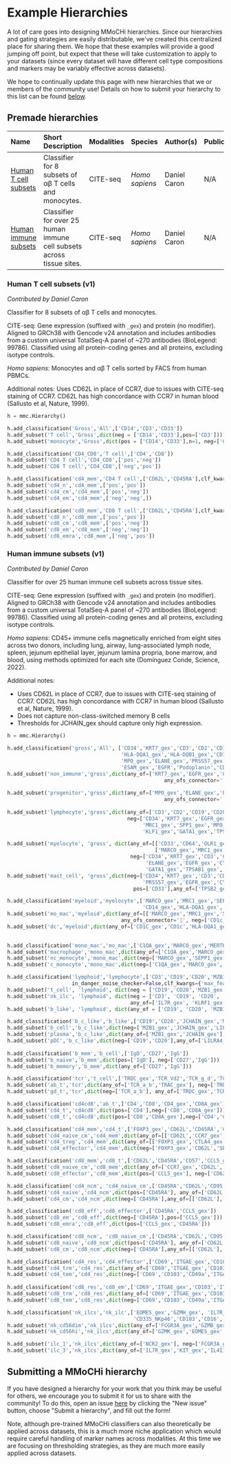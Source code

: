 # Example Hierarchies

A lot of care goes into designing MMoCHi hierarchies. Since our hierarchies and gating strategies are easily distributable, we've created this centralized place for sharing them. We hope that these examples will provide a good jumping off point, but expect that these will take customization to apply to your datasets (since every dataset will have different cell type compositions and markers may be variably effective across datasets).

We hope to continually update this page with new hierarchies that we or members of the community use! Details on how to submit your hierarchy to this list can be found [below](#submitting-a-mmochi-hierarchy).

## Premade hierarchies

| Name | Short Description | Modalities | Species | Author(s) | Publication |
|:---  |:---               |:---        |:---     |:---       |:---         |
| <a href="#human-t-cell-subsets-v1">Human T cell subsets</a> | Classifier for 8 subsets of αβ T cells and monocytes. | CITE-seq | *Homo sapiens* | Daniel Caron | N/A |
| <a href="#human-immune-subsets-v1">Human immune subsets</a>  | Classifier for over 25 human immune cell subsets across tissue sites. | CITE-seq | *Homo sapiens* | Daniel Caron | N/A |

### Human T cell subsets (v1) 
*Contributed by Daniel Caron*

Classifier for 8 subsets of αβ T cells and monocytes.

CITE-seq: Gene expression (suffixed with `_gex`) and protein (no modifier). Aligned to GRCh38 with Gencode v24 annotation and includes antibodies from a custom universal TotalSeq-A panel of ~270 antibodies (BioLegend: 99786). Classified using all protein-coding genes and all proteins, excluding isotype controls.

*Homo sapiens*: Monocytes and αβ T cells sorted by FACS from human PBMCs.

Additional notes: Uses CD62L in place of CCR7, due to issues with CITE-seq staining of CCR7. CD62L has high concordance with CCR7 in human blood (Sallusto et al, Nature, 1999).
            
```python
h = mmc.Hierarchy()

h.add_classification('Gross','All',['CD14','CD3','CD33']) 
h.add_subset('T cell','Gross',dict(neg = ['CD14','CD33'],pos=['CD3']))
h.add_subset('monocyte','Gross',dict(pos = ['CD14','CD33'],n=1, neg=['CD3']))

h.add_classification('CD4_CD8','T cell',['CD4','CD8'])
h.add_subset('CD4 T cell','CD4_CD8',['pos','neg'])
h.add_subset('CD8 T cell','CD4_CD8',['neg','pos'])

h.add_classification('cd4_mem','CD4 T cell',['CD62L','CD45RA'],clf_kwargs={'max_features':.1})
h.add_subset('cd4_n','cd4_mem',['pos','pos'])
h.add_subset('cd4_cm','cd4_mem',['pos','neg'])
h.add_subset('cd4_em','cd4_mem',['neg','neg',])

h.add_classification('cd8_mem','CD8 T cell',['CD62L','CD45RA'],clf_kwargs={'max_features':.1})
h.add_subset('cd8_n','cd8_mem',['pos','pos'])
h.add_subset('cd8_cm','cd8_mem',['pos','neg'])
h.add_subset('cd8_em','cd8_mem',['neg','neg'])
h.add_subset('cd8_emra','cd8_mem',['neg','pos'])  

```  

### Human immune subsets (v1)
*Contributed by Daniel Caron*

Classifier for over 25 human immune cell subsets across tissue sites.

CITE-seq: Gene expression (suffixed with `_gex`) and protein (no modifier). Aligned to GRCh38 with Gencode v24 annotation and includes antibodies from a custom universal TotalSeq-A panel of ~270 antibodies (BioLegend: 99786). Classified using all protein-coding genes and all proteins, excluding isotype controls.

*Homo sapiens*: CD45+ immune cells magnetically enriched from eight sites across two donors, including lung, airway, lung-associated lymph node, spleen, jejunum epithelial layer, jejunum lamina propria, bone marrow, and blood, using methods optimized for each site (Domínguez Conde, Science, 2022). 

Additional notes: 

- Uses CD62L in place of CCR7, due to issues with CITE-seq staining of CCR7. CD62L has high concordance with CCR7 in human blood (Sallusto et al, Nature, 1999).
- Does not capture non-class-switched memory B cells
- Thresholds for JCHAIN_gex should capture only high expression.

```python
h = mmc.Hierarchy()

h.add_classification('gross','All', ['CD34','KRT7_gex','CD3','CD2','CD19','CD20','JCHAIN_gex','LILRA4_gex','PLD4_gex','CD335','CD33','CD64','OLR1_gex','C1QA_gex',
                                     'HLA-DQA1_gex','HLA-DQB1_gex','CD1c','CD1C_gex','S100A9_gex','S100A8_gex','FCN1_gex','MARCO_gex','MRC1_gex','SPP1_gex','MERTK_gex',
                                     'MPO_gex','ELANE_gex','PRSS57_gex','TPSB2_gex','KIT_gex','CPA3_gex','MZB1_gex','CD352','EGFR_gex','CYTL1_gex','CALD1_gex','COL1A2_gex',
                                     'ESAM_gex','EGFR','Podoplanin','CD326','CD304','MS4A3_gex','KLF1_gex', 'GATA1_gex','TPSAB1_gex', 'MS4A2_gex']) 
h.add_subset('non_immune','gross',dict(any_of=['KRT7_gex','EGFR_gex','CALD1_gex','COL1A2_gex','ESAM_gex','EGFR','Podoplanin','CD326'],n=1,
                                                   any_ofs_connector='|', neg = ['CD3','CD2','CD19','CD20','JCHAIN_gex','CD352','CD335','CPA3_gex','TPSB2_gex','CD304','MS4A3_gex',
                                                                                 'KLF1_gex', 'GATA1_gex','TPSAB1_gex', 'MS4A2_gex']))
h.add_subset('progenitor','gross',dict(any_of=['MPO_gex','ELANE_gex','PRSS57_gex','CYTL1_gex','CD34','KLF1_gex','GATA1_gex','MS4A3_gex'],n=2,
                                                   any_ofs_connector='|', neg = ['CD3','CD2','CD19','CD20','JCHAIN_gex','CD352','CD335','CPA3_gex','TPSB2_gex','KRT7_gex','EGFR_gex',
                                                                                 'CALD1_gex','COL1A2_gex','ESAM_gex','EGFR','Podoplanin','CD326','CD304']))
h.add_subset('lymphocyte','gross',dict(any_of=['CD3','CD2','CD19','CD20','JCHAIN_gex','MZB1_gex','LILRA4_gex','PLD4_gex','CD335','CD352','CD304'], n=1,
                                       neg=['CD34','KRT7_gex','EGFR_gex','CYTL1_gex','TPSB2_gex','CPA3_gex','CD33','CD64','OLR1_gex','C1QA_gex','S100A9_gex','S100A8_gex','MARCO_gex',
                                            'MRC1_gex','SPP1_gex','MPO_gex','ELANE_gex','PRSS57_gex','CALD1_gex','COL1A2_gex','ESAM_gex','EGFR','Podoplanin','CD326','MS4A3_gex',
                                            'KLF1_gex','GATA1_gex','TPSAB1_gex','MS4A2_gex']))

h.add_subset('myelocyte', 'gross', dict(any_of=[['CD33','CD64','OLR1_gex','C1QA_gex'],['HLA-DQA1_gex','HLA-DQB1_gex','CD1c','CD1C_gex'],['S100A9_gex','S100A8_gex','FCN1_gex'],
                                                ['MARCO_gex','MRC1_gex','SPP1_gex','MERTK_gex']], n=[1,3,2,2], 
                                        neg=['CD34','KRT7_gex','CD3','CD2','CD19','CD20','JCHAIN_gex','LILRA4_gex','PLD4_gex','CD335','TPSB2_gex','CPA3_gex','PRSS57_gex','MPO_gex',
                                             'ELANE_gex','EGFR_gex','CYTL1_gex','CALD1_gex','COL1A2_gex','ESAM_gex','EGFR','Podoplanin','CD326','CD304','MS4A3_gex','KLF1_gex', 
                                             'GATA1_gex','TPSAB1_gex','MS4A2_gex'], any_ofs_connector='|'))
h.add_subset('mast_cell', 'gross',dict(neg=['CD34','KRT7_gex','CD3','CD2','CD19','CD20','JCHAIN_gex','LILRA4_gex','PLD4_gex','CD335','MRC1_gex','OLR1_gex','CD64','MPO_gex','ELANE_gex',
                                            'PRSS57_gex','EGFR_gex','CYTL1_gex','CALD1_gex','COL1A2_gex','ESAM_gex','EGFR','Podoplanin','CD326','CD304','MS4A3_gex', 'KLF1_gex'],
                                         pos=['CD33'],any_of=['TPSB2_gex','KIT_gex','CPA3_gex','TPSAB1_gex','MS4A2_gex'],n=1))

h.add_classification('myeloid','myelocyte',['MARCO_gex','MRC1_gex','SEPP1_gex','MERTK_gex','C1QA_gex','S100A9_gex','S100A8_gex','CD64','FCN1_gex','CD1c','CD1C_gex','MPO_gex','ELANE_gex',
                                            'CD14_gex','HLA-DQA1_gex','HLA-DQB1_gex','CD141','CD123'])
h.add_subset('mo_mac','myeloid',dict(any_of=[['MARCO_gex','MRC1_gex','SEPP1_gex','MERTK_gex','C1QA_gex'],['S100A9_gex','S100A8_gex','CD14_gex','CD64','CD123'],['FCN1_gex']],n=[3,3,1],
                                     any_ofs_connector='|', neg=['CD1c','CD1C_gex']))
h.add_subset('dc','myeloid',dict(any_of=['CD1C_gex','CD1c','HLA-DQA1_gex','CD141','HLA-DQB1_gex'],neg=['FCN1_gex','MARCO_gex','MRC1_gex','SEPP1_gex','MERTK_gex','C1QA_gex',
                                                                                               'S100A9_gex','S100A8_gex','CD14_gex','CD64','CD123'],n=2))

h.add_classification('mono_mac','mo_mac',['C1QA_gex','MARCO_gex','MERTK_gex','SEPP1_gex','FCGR3A_gex','S100A9_gex','S100A8_gex','SELL_gex','CD14','CX3CR1','FCN1_gex','MS4A7'])
h.add_subset('macrophage','mono_mac',dict(any_of=['C1QA_gex','MARCO_gex','MERTK_gex','SEPP1_gex'],neg=['FCN1_gex'],pos=['MS4A7'],n=2))
h.add_subset('nc_monocyte','mono_mac',dict(neg=['MARCO_gex','SEPP1_gex','SELL_gex','CD14'],any_of=['FCGR3A_gex','CX3CR1','C1QA_gex'],pos=['FCN1_gex'],n=1))
h.add_subset('c_monocyte','mono_mac',dict(neg=['C1QA_gex','MARCO_gex','MERTK_gex','SEPP1_gex','FCGR3A_gex'], any_of=[['S100A9_gex','S100A8_gex','FCN1_gex'],['SELL_gex','CD14']],n=[2,1]))

h.add_classification('lymphoid','lymphocyte',['CD3','CD19','CD20','MZB1_gex','JCHAIN_gex','CD2_gex','KLRF1_gex','IL7R_gex', 'NCR2_gex','LILRA4_gex','PLD4_gex','TCR_Vd2','TCR_a_b','CD5'],
                     in_danger_noise_checker=False,clf_kwargs={'max_features':0.1})
h.add_subset('t_cell', 'lymphoid', dict(neg = ['CD19','CD20','MZB1_gex','JCHAIN_gex','NCR2_gex','LILRA4_gex','PLD4_gex'], any_of = ['CD3','TCR_a_b','TCR_Vd2','CD5']))
h.add_subset('nk_ilc', 'lymphoid', dict(neg = ['CD3', 'CD19', 'CD20', 'MZB1_gex', 'TCR_Vd2', 'JCHAIN_gex','LILRA4_gex','PLD4_gex','TCR_a_b',"CD5"], 
                                        any_of=['IL7R_gex', 'KLRF1_gex', 'NCR2_gex']))
h.add_subset('b_like', 'lymphoid', dict(any_of = ['CD19', 'CD20', 'MZB1_gex', 'JCHAIN_gex','LILRA4_gex','PLD4_gex'], neg=['CD3', 'IL7R_gex','TCR_Vd2','KLRF1_gex']))

h.add_classification('b_c_like','b_like',['CD19','CD20','JCHAIN_gex','MZB1_gex','LILRA4_gex','PLD4_gex','CD304'])
h.add_subset('b_cell','b_c_like',dict(neg=['MZB1_gex','JCHAIN_gex','LILRA4_gex','CD304'],any_of=['CD19','CD20']))
h.add_subset('plasma','b_c_like',dict(any_of=['MZB1_gex','JCHAIN_gex'],neg=['LILRA4_gex','PLD4_gex','CD20','CD304'],n=2))
h.add_subset('pDC','b_c_like',dict(neg=['CD19','CD20'],any_of=['LILRA4_gex','PLD4_gex','JCHAIN_gex'],pos=['CD304'],n=2))
             
h.add_classification('b_mem','b_cell',['IgD','CD27','IgG'])
h.add_subset('b_naive','b_mem',dict(pos=['IgD'], neg=['CD27','IgG']))
h.add_subset('b_memory','b_mem',dict(any_of=['CD27','IgG']))

h.add_classification('tcr','t_cell',['TRDC_gex','TCR_Vd2','TCR_g_d','TCR_a_b','TRAC_gex'],in_danger_noise_checker=False,clf_kwargs={'max_features':0.1})
h.add_subset('ab_t','tcr',dict(any_of=['TCR_a_b','TRAC_gex'], neg=['TRDC_gex','TCR_Vd2','TCR_g_d']))
h.add_subset('gd_t','tcr',dict(neg=['TCR_a_b'], any_of=['TRDC_gex','TCR_Vd2','TCR_g_d'],n=2))

h.add_classification('cd4cd8','ab_t',['CD4','CD8','CD4_gex','CD8A_gex'],clf_kwargs={'max_features':0.1})
h.add_subset('cd4_t','cd4cd8',dict(pos=['CD4'],neg=['CD8','CD8A_gex']))
h.add_subset('cd8_t','cd4cd8',dict(pos=['CD8','CD8A_gex'],neg=['CD4','CD4_gex']))

h.add_classification('cd4_mem','cd4_t',['FOXP3_gex','CD62L','CD45RA','CCL5_gex','SELL_gex','CD25','CTLA4_gex','CD127','TIGIT_gex','CCR7_gex','CXCR5','PDCD1_gex','BCL6_gex','CXCR3'])
h.add_subset('cd4_naive_cm','cd4_mem',dict(any_of=[['CD62L','CCR7_gex','SELL_gex']],neg=['FOXP3_gex','CCL5_gex','CTLA4_gex'],n=[2], any_ofs_connector='|'))
h.add_subset('cd4_treg','cd4_mem',dict(any_of=[['FOXP3_gex','CTLA4_gex'],['CD25','TIGIT_gex']],neg=['CD127','CD45RA','CD62L','SELL_gex','CCR7_gex'],n=[1,2],any_ofs_connector='|'))
h.add_subset('cd4_effector','cd4_mem',dict(neg=['FOXP3_gex','CD62L','SELL_gex','CCR7_gex','CD45RA','CTLA4_gex'],pos=['CCL5_gex']))

h.add_classification('cd8_mem','cd8_t',['CD62L','CD45RA','CD57','CCL5_gex','SELL_gex','CCR7_gex'])
h.add_subset('cd8_naive_cm','cd8_mem',dict(any_of=['CCR7_gex','CD62L','SELL_gex'], neg=['CD57']))
h.add_subset('cd8_effector','cd8_mem',dict(pos=['CCL5_gex'], neg=['CD62L']))

h.add_classification('cd4_ncm', 'cd4_naive_cm',['CD45RA','CD62L','CD95','CD122','CD45RO','CXCR5','PDCD1_gex','BCL6_gex','CXCR3','TOX_gex','ICOS_gex'])
h.add_subset('cd4_naive','cd4_ncm',dict(pos=['CD45RA'], any_of=['CD62L'],neg=['CD45RO','CD95','TOX_gex','ICOS_gex','CD122']))
h.add_subset('cd4_cm','cd4_ncm',dict(neg=['CD45RA'],any_of=[['CD62L'],['CXCR5','PDCD1_gex','BCL6_gex','CXCR3','TOX_gex','ICOS_gex'],['CD95']],n=[1,2,1],any_ofs_connector='|'))

h.add_classification('cd8_eff','cd8_effector',['CD45RA','CCL5_gex'])
h.add_subset('cd8_em','cd8_eff',dict(neg=['CD45RA'],pos=['CCL5_gex']))
h.add_subset('cd8_emra','cd8_eff',dict(pos=['CCL5_gex','CD45RA']))

h.add_classification('cd8_ncm', 'cd8_naive_cm',['CD45RA','CD62L','CD95','CD122','CD45RO','CXCR5','PDCD1_gex','BCL6_gex','CXCR3','TOX_gex','ICOS_gex'])
h.add_subset('cd8_naive','cd8_ncm',dict(pos=['CD45RA'], any_of=['CD62L'],neg=['CD45RO','CD95','TOX_gex','ICOS_gex','CD122']))
h.add_subset('cd8_cm','cd8_ncm',dict(neg=['CD45RA'],any_of=[['CD62L'],['CXCR5','PDCD1_gex','BCL6_gex','CXCR3','TOX_gex','ICOS_gex'],['CD95']],n=[1,2,1],any_ofs_connector='|'))

h.add_classification('cd4_res','cd4_effector',['CD69','ITGAE_gex','CD103','ITGA1_gex','CD49a','CXCR6'])
h.add_subset('cd4_trm','cd4_res',dict(any_of=['CD69','ITGAE_gex','CD103','ITGA1_gex','CD49a','CXCR6'],n=3))
h.add_subset('cd4_tem','cd4_res',dict(neg=['CD69','CD103','CD49a','ITGA1_gex','CXCR6']))
             
h.add_classification('cd8_res','cd8_em',['CD69','ITGAE_gex','CD103','ITGA1_gex','CD49a','CXCR6'])
h.add_subset('cd8_trm','cd8_res',dict(any_of=['CD69','ITGAE_gex','CD103','ITGA1_gex','CD49a','CXCR6'],n=3))
h.add_subset('cd8_tem','cd8_res',dict(neg=['CD69','CD103','CD49a','ITGA1_gex','CXCR6']))

h.add_classification('nk_ilcs','nk_ilc',['EOMES_gex','GZMH_gex', 'IL7R_gex', 'FCGR3A_gex', 'GZMK_gex', 'GZMB_gex', 'KIT_gex','IL4I1_gex','RORC_gex','NCR2_gex',
                                         'CD335_NKp46','CD103','CD16','CD56'])
h.add_subset('nk_cd56dim','nk_ilcs',dict(any_of=['FCGR3A_gex','GZMB_gex','EOMES_gex','CD16'],n=2, neg=['GZMK_gex','KIT_gex','IL4I1_gex','RORC_gex','NCR2_gex']))
h.add_subset('nk_cd56hi','nk_ilcs',dict(any_of=['GZMK_gex','EOMES_gex','CD56','CD335_NKp46'],n=2, neg=['FCGR3A_gex','KIT_gex','IL4I1_gex','RORC_gex','NCR2_gex','CD103','CD16']))

h.add_subset('ilc_1','nk_ilcs',dict(any_of=['NCR2_gex'], neg=['FCGR3A_gex' ,'EOMES_gex','KIT_gex']))
h.add_subset('ilc_3','nk_ilcs',dict(any_of=['IL7R_gex','KIT_gex','IL4I1_gex','RORC_gex'], neg=['FCGR3A_gex', 'GZMK_gex', 'GZMH_gex', 'GZMB_gex','EOMES_gex','NCR2_gex'],n=2))

```

## Submitting a MMoCHi hierarchy

If you have designed a hierarchy for your work that you think may be useful for others, we encourage you to submit it for us to share with the community! To do this, open an issue [here](https://github.com/donnafarberlab/MMoCHi/issues/) by clicking the "New issue" button, choose "Submit a hierarchy", and fill out the form!

Note, although pre-trained MMoCHi classifiers can also theoretically be applied across datasets, this is a much more niche application which would require careful handling of marker names across modalities. At this time we are focusing on thresholding strategies, as they are much more easily applied across datasets.